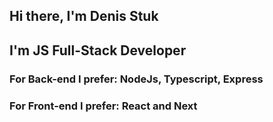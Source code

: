 ## Hi there, I'm Denis Stuk

## I'm JS Full-Stack Developer
### For Back-end I prefer: NodeJs, Typescript, Express
### For Front-end I prefer: React and Next
[vk]: https://vk.com/denchikboom
